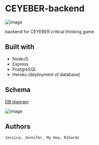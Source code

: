 # CEYEBER-backend

![image](https://user-images.githubusercontent.com/48697281/97199647-25bcb200-17a8-11eb-924b-2705e36d39c4.png)

backend for CEYEBER critical thinking game

## Built with

- NodeJS
- Express
- PostgreSQL
- Heroku (deployment of database)

## Schema

[DB diagram](https://dbdiagram.io/d/5f96fcf03a78976d7b7938f5)

![image](https://user-images.githubusercontent.com/48697281/97202151-26a31300-17ab-11eb-83fb-5f9208a2ac81.png)

## Authors

```
Jessica, Jennifer, My Hoa, Rihards
```
